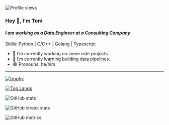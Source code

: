 ![Profile views](https://gpvc.arturio.dev/naiiytom)  

### Hey 👋, I'm **Tom**
#### *I am working as a Data Engineer at a Consulting Company*

Skills: Python | C/C++ | Golang | Typescript

- 🔭 I’m currently working on some side projects. 
- 🌱 I’m currently learning building data pipelines. 
- 😄 Pronouns: he/him 

----------

[![trophy](https://github-profile-trophy.vercel.app/?username=naiiytom&theme=onedark)](https://github.com/ryo-ma/github-profile-trophy)

[![Top Langs](https://github-readme-stats.vercel.app/api/top-langs/?username=naiiytom&layout=compact&theme=dracula&langs_count=8&hide=html)](https://github.com/anuraghazra/github-readme-stats)

![GitHub stats](https://github-readme-stats.vercel.app/api?username=naiiytom&show_icons=true&count_private=true&theme=dracula)  

![GitHub streak stats](https://github-readme-streak-stats.herokuapp.com/?user=naiiytom&theme=dark)  

![GitHub metrics](https://metrics.lecoq.io/naiiytom)  
